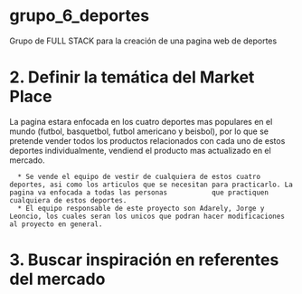 # grupo_6_deportes
Grupo de FULL STACK para la creación de una pagina web de deportes 

# 2. Definir la temática del Market Place 
La pagina estara enfocada en los cuatro deportes mas populares en el mundo (futbol, basquetbol, futbol americano y beisbol), por lo que se pretende vender todos los productos relacionados con cada uno de estos deportes individualmente, vendiend el producto mas actualizado en el mercado. 

      * Se vende el equipo de vestir de cualquiera de estos cuatro deportes, asi como los articulos que se necesitan para practicarlo. La pagina va enfocada a todas las personas           que practiquen cualquiera de estos deportes. 
      * El equipo responsable de este proyecto son Adarely, Jorge y Leoncio, los cuales seran los unicos que podran hacer modificaciones al proyecto en general. 

# 3. Buscar inspiración en referentes del mercado 
      
